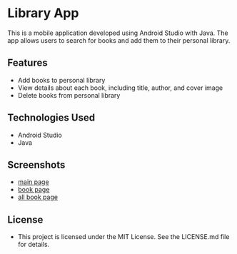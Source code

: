 
# Library App
This is a mobile application developed using Android Studio with Java. The app allows users to search for books and add them to their personal library.

## Features
- Add books to personal library
- View details about each book, including title, author, and cover image
- Delete books from personal library
## Technologies Used
- Android Studio
- Java
## Screenshots
- [main page]()
- [book page]()
- [all book page]()
## License
- This project is licensed under the MIT License. See the LICENSE.md file for details.


